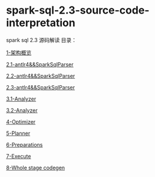 # spark-sql-2.3-source-code-interpretation
spark sql 2.3 源码解读
目录：

[1-架构概览](spark%20sql%202.3%20源码解读%20-%20架构概览%20(1).md)

[2.1-antlr4&&SparkSqlParser](spark%20sql%202.3%20源码解读%20-%20antlr4%20&&%20SparkSqlParser%20(2.1).md)

[2.2-antlr4&&SparkSqlParser](spark%20sql%202.3%20源码解读%20-%20antlr4%20&&%20SparkSqlParser%20(2.2).md)

[2.3-antlr4&&SparkSqlParser](spark%20sql%202.3%20源码解读%20-%20antlr4%20&&%20SparkSqlParser%20(2.3).md)

[3.1-Analyzer](spark%20sql%202.3%20源码解读%20-%20%20Analyzer%20(3.1).md)

[3.2-Analyzer](spark%20sql%202.3%20源码解读%20-%20%20Analyzer%20(3.2).md)

[4-Optimizer](spark%20sql%202.3%20源码解读%20-%20%20Optimizer%20(4).md)

[5-Planner](spark%20sql%202.3%20源码解读%20-%20%20Planner%20(5).md)

[6-Preparations](spark%20sql%202.3%20源码解读%20-%20%20Preparations%20(6).md)

[7-Execute](spark%20sql%202.3%20源码解读%20-%20%20Execute%20(7).md)

[8-Whole stage codegen](spark%20sql%202.3%20源码解读%20-%20%20Whole%20stage%codegen%20(8).md)

